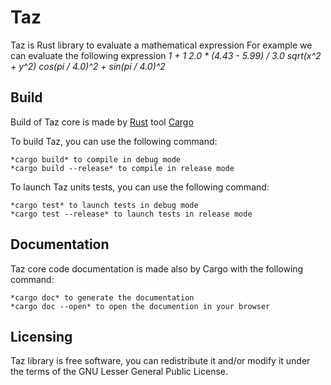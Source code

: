 # Taz
Taz is Rust library to evaluate a mathematical expression
For example we can evaluate the following expression
	*1 + 1*
	*2.0 * (4.43 - 5.99) / 3.0*
	*sqrt(x^2 + y^2)*
	*cos(pi / 4.0)^2 + sin(pi / 4.0)^2*

## Build
Build of Taz core is made by [Rust](https://www.rust-lang.org/) tool [Cargo](https://doc.rust-lang.org/cargo/)

To build Taz, you can use the following command:

	*cargo build* to compile in debug mode
	*cargo build --release* to compile in release mode

To launch Taz units tests, you can use the following command:

	*cargo test* to launch tests in debug mode
	*cargo test --release* to launch tests in release mode

## Documentation
Taz core code documentation is made also by Cargo with the following command:

	*cargo doc* to generate the documentation
	*cargo doc --open* to open the documention in your browser

## Licensing
Taz library is free software, you can redistribute it and/or modify it under the terms of the GNU Lesser General Public License.